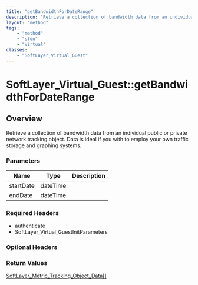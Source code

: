 ```yaml
---
title: "getBandwidthForDateRange"
description: "Retrieve a collection of bandwidth data from an individual public or private network tracking object. Data is ideal if y... "
layout: "method"
tags:
    - "method"
    - "sldn"
    - "Virtual"
classes:
    - "SoftLayer_Virtual_Guest"
---
```

# SoftLayer_Virtual_Guest::getBandwidthForDateRange
## Overview 
Retrieve a collection of bandwidth data from an individual public or private network tracking object. Data is ideal if you with to employ your own traffic storage and graphing systems. 

### Parameters 
|Name | Type | Description |
| --- | --- | --- |
|startDate| dateTime| |
|endDate| dateTime| |


### Required Headers
* authenticate
* SoftLayer_Virtual_GuestInitParameters

### Optional Headers

### Return Values
<a href='/reference/datatypes/SoftLayer_Metric_Tracking_Object_Data'>SoftLayer_Metric_Tracking_Object_Data[] </a>
